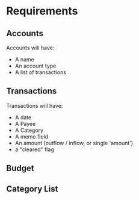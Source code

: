 # Requirements

## Accounts
Accounts will have:
* A name
* An account type
* A list of transactions

## Transactions
Transactions will have:
* A date
* A Payee
* A Category
* A memo field
* An amount (outflow / inflow, or single 'amount')
* a "cleared" flag

## Budget

## Category List
